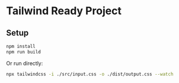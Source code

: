 # Tailwind Ready Project

## Setup

```bash
npm install
npm run build
```

Or run directly:

```bash
npx tailwindcss -i ./src/input.css -o ./dist/output.css --watch
```
